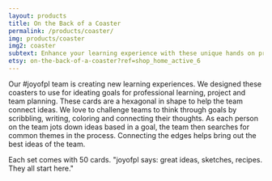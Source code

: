 ```yaml
---
layout: products
title: On the Back of a Coaster
permalink: /products/coaster/
img: products/coaster
img2: coaster
subtext: Enhance your learning experience with these unique hands on products and activities that activate wonder and play.
etsy: on-the-back-of-a-coaster?ref=shop_home_active_6
---
```


Our #joyofpl team is creating new learning experiences. We designed these coasters to use for ideating goals for professional learning, project and team planning. These cards are a hexagonal in shape to help the team connect ideas. We love to challenge teams to think through goals by scribbling, writing, coloring and connecting their thoughts. As each person on the team jots down ideas based in a goal, the team then searches for common themes in the process. Connecting the edges helps bring out the best ideas of the team.

Each set comes with 50 cards. "joyofpl says: great ideas, sketches, recipes. They all start here."
